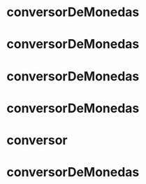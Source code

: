 # conversorDeMonedas
# conversorDeMonedas
# conversorDeMonedas
# conversorDeMonedas
# conversor
# conversorDeMonedas
